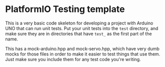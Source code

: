 # PlatformIO Testing template

This is a very basic code skeleton for developing a project with Arduino UNO
that can run unit tests. Put your unit tests into the `test` directory, and
make sure they are in directories that have `test_` as the first part of the
name.

This has a mock-arduino.hpp and mock-servo.hpp, which have very dumb mocks for
those files in order to make it easier to test things that use them. Just make 
sure you include them for any test code you're writing.
